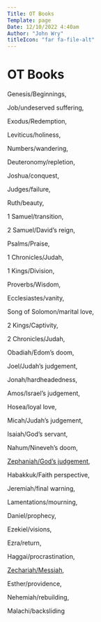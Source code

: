 ```yaml
---
Title: OT Books
Template: page
Date: 12/10/2022 4:40am
Author: "John Wry"
titleIcon: "far fa-file-alt"
---
```




# OT Books

Genesis/Beginnings, 

Job/undeserved suffering, 

Exodus/Redemption, 

Leviticus/holiness, 

Numbers/wandering, 

Deuteronomy/repletion, 

Joshua/conquest, 

Judges/failure, 

Ruth/beauty, 

1 Samuel/transition, 

2 Samuel/David’s reign, 

Psalms/Praise, 

1 Chronicles/Judah, 

1 Kings/Division, 

Proverbs/Wisdom, 

Ecclesiastes/vanity, 

Song of Solomon/marital love, 

2 Kings/Captivity, 

2 Chronicles/Judah, 

Obadiah/Edom’s doom, 

Joel/Judah’s judgement, 

Jonah/hardheadedness, 

Amos/Israel’s judgement, 

Hosea/loyal love, 

Micah/Judah’s judgement, 

Isaiah/God’s servant, 

Nahum/Nineveh’s doom, 

[Zephaniah/God’s judgement](https://cloud.cc3d.org/index.php/apps/cms_pico/pico/bjwry/log/studies/books/Zephaniah), 

Habakkuk/Faith perspective, 

Jeremiah/final warning, 

Lamentations/mourning, 

Daniel/prophecy, 

Ezekiel/visions, 

Ezra/return, 

Haggai/procrastination, 

[Zechariah/Messiah](https://cloud.cc3d.org/index.php/apps/cms_pico/pico/bjwry/log/studies/books/Zechariah), 

Esther/providence, 

Nehemiah/rebuilding, 

Malachi/backsliding